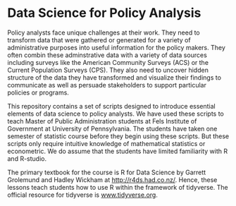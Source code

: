 # Data Science for Policy Analysis 
Policy analysts face unique challenges at their work. They need to transform data that were gathered or generated for a variety of administrative purposes into useful information for the policy makers. They often combin these adminstrative data with a variety of data sources including surveys like the American Community Surveys (ACS) or the Current Population Surveys (CPS). They also need to uncover hidden structure of the data they have transformed and visualize their findings to communicate as well as persuade stakeholders to support particular policies or programs. 

This repository contains a set of scripts designed to introduce essential elements of data science to policy analysts. We have used these scripts to teach Master of Public Administration students at Fels Institute of Government at University of Pennsylvania. The students have taken one semester of statistic course before they begin using these scripts. But these scripts only require intuitive knowledge of mathematical statistics or econometric. We do assume that the students have limited familiarity with R and R-studio. 

The primary textbook for the course is R for Data Science by Garrett Grolemund and Hadley Wickham at http://r4ds.had.co.nz/. Hence, these lessons teach students how to use R within the framework of tidyverse. The official resource for tidyverse is www.tidyverse.org. 

